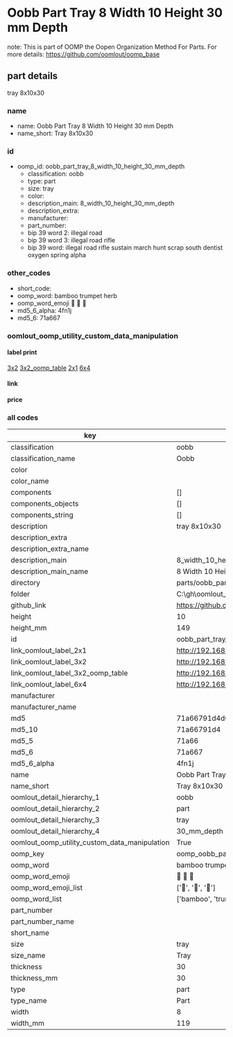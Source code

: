 # Oobb Part Tray 8 Width 10 Height 30 mm Depth  

note: This is part of OOMP the Oopen Organization Method For Parts. For more details: https://github.com/oomlout/oomp_base

##  part details
  



tray 8x10x30



### name
* name: Oobb Part Tray 8 Width 10 Height 30 mm Depth
* name_short: Tray 8x10x30 
### id
* oomp_id: oobb_part_tray_8_width_10_height_30_mm_depth
  * classification: oobb
  * type: part
  * size: tray
  * color: 
  * description_main: 8_width_10_height_30_mm_depth
  * description_extra: 
  * manufacturer: 
  * part_number: 
  * bip 39 word 2: illegal road
  * bip 39 word 3: illegal road rifle
  * bip 39 word: illegal road rifle sustain march hunt scrap south dentist oxygen spring alpha

### other_codes
* short_code: 
* oomp_word: bamboo trumpet herb
* oomp_word_emoji :bamboo: :trumpet: :herb:
* md5_6_alpha: 4fn1j
* md5_6: 71a667






### oomlout_oomp_utility_custom_data_manipulation
#### label print
[3x2](http://192.168.1.245:1112/?label=oomp%204fn1j)
[3x2_oomp_table](http://192.168.1.108:1112/?label=oomp%204fn1j)
[2x1](http://192.168.1.242:1112/?label=oomp%204fn1j)
[6x4](http://192.168.1.55:1112/?label=oomp%204fn1j)    

#### link

                              

#### price







### all codes 
| key | value |  
| --- | --- |  
| classification | oobb |  
| classification_name | Oobb |  
| color |  |  
| color_name |  |  
| components | [] |  
| components_objects | [] |  
| components_string | [] |  
| description | tray 8x10x30 |  
| description_extra |  |  
| description_extra_name |  |  
| description_main | 8_width_10_height_30_mm_depth |  
| description_main_name | 8 Width 10 Height 30 mm Depth |  
| directory | parts/oobb_part_tray_8_width_10_height_30_mm_depth |  
| folder | C:\gh\oomlout_oobb_version_4_generated_parts\parts\oobb_part_tray_8_width_10_height_30_mm_depth |  
| github_link | https://github.com/oomlout/oomlout_oomp_part_src/tree/main/parts/oobb_part_tray_8_width_10_height_30_mm_depth |  
| height | 10 |  
| height_mm | 149 |  
| id | oobb_part_tray_8_width_10_height_30_mm_depth |  
| link_oomlout_label_2x1 | http://192.168.1.242:1112/?label=oomp%204fn1j |  
| link_oomlout_label_3x2 | http://192.168.1.245:1112/?label=oomp%204fn1j |  
| link_oomlout_label_3x2_oomp_table | http://192.168.1.108:1112/?label=oomp%204fn1j |  
| link_oomlout_label_6x4 | http://192.168.1.55:1112/?label=oomp%204fn1j |  
| manufacturer |  |  
| manufacturer_name |  |  
| md5 | 71a66791d4d0382dbdc3edaf736ebb88 |  
| md5_10 | 71a66791d4 |  
| md5_5 | 71a66 |  
| md5_6 | 71a667 |  
| md5_6_alpha | 4fn1j |  
| name | Oobb Part Tray 8 Width 10 Height 30 mm Depth |  
| name_short | Tray 8x10x30  |  
| oomlout_detail_hierarchy_1 | oobb |  
| oomlout_detail_hierarchy_2 | part |  
| oomlout_detail_hierarchy_3 | tray |  
| oomlout_detail_hierarchy_4 | 30_mm_depth |  
| oomlout_oomp_utility_custom_data_manipulation | True |  
| oomp_key | oomp_oobb_part_tray_8_width_10_height_30_mm_depth |  
| oomp_word | bamboo trumpet herb |  
| oomp_word_emoji | :bamboo: :trumpet: :herb: |  
| oomp_word_emoji_list | [':bamboo:', ':trumpet:', ':herb:'] |  
| oomp_word_list | ['bamboo', 'trumpet', 'herb'] |  
| part_number |  |  
| part_number_name |  |  
| short_name |  |  
| size | tray |  
| size_name | Tray |  
| thickness | 30 |  
| thickness_mm | 30 |  
| type | part |  
| type_name | Part |  
| width | 8 |  
| width_mm | 119 |  

